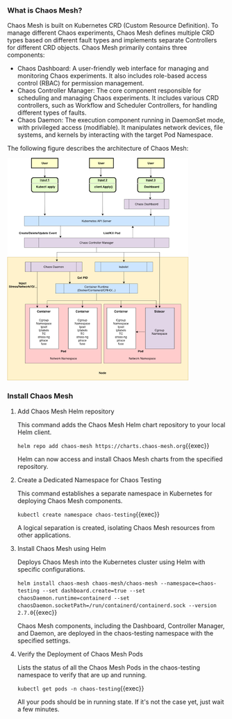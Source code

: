### What is Chaos Mesh?
Chaos Mesh is built on Kubernetes CRD (Custom Resource Definition). To manage different Chaos experiments, Chaos Mesh defines multiple CRD types based on different fault types and implements separate Controllers for different CRD objects. Chaos Mesh primarily contains three components:
- Chaos Dashboard: A user-friendly web interface for managing and monitoring Chaos experiments. It also includes role-based access control (RBAC) for permission management.
- Chaos Controller Manager: The core component responsible for scheduling and managing Chaos experiments. It includes various CRD controllers, such as Workflow and Scheduler Controllers, for handling different types of faults.
- Chaos Daemon: The execution component running in DaemonSet mode, with privileged access (modifiable). It manipulates network devices, file systems, and kernels by interacting with the target Pod Namespace.

The following figure describes the architecture of Chaos Mesh:

<img src="./chaosmesh.png">


### Install Chaos Mesh
1. Add Chaos Mesh Helm repository

    This command adds the Chaos Mesh Helm chart repository to your local Helm client.

    `helm repo add chaos-mesh https://charts.chaos-mesh.org`{{exec}}

    Helm can now access and install Chaos Mesh charts from the specified repository.

2. Create a Dedicated Namespace for Chaos Testing

    This command establishes a separate namespace in Kubernetes for deploying Chaos Mesh components.

    `kubectl create namespace chaos-testing`{{exec}}

    A logical separation is created, isolating Chaos Mesh resources from other applications.

3. Install Chaos Mesh using Helm

    Deploys Chaos Mesh into the Kubernetes cluster using Helm with specific configurations. 

    `helm install chaos-mesh chaos-mesh/chaos-mesh --namespace=chaos-testing --set dashboard.create=true --set chaosDaemon.runtime=containerd --set chaosDaemon.socketPath=/run/containerd/containerd.sock --version 2.7.0`{{exec}}

    Chaos Mesh components, including the Dashboard, Controller Manager, and Daemon, are deployed in the chaos-testing namespace with the specified settings.

4. Verify the Deployment of Chaos Mesh Pods

    Lists the status of all the Chaos Mesh Pods in the chaos-testing namespace to verify that are up and running.

    `kubectl get pods -n chaos-testing`{{exec}}

    All your pods should be in running state. If it's not the case yet, just wait a few minutes.

